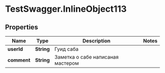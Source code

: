 # TestSwagger.InlineObject113

## Properties

Name | Type | Description | Notes
------------ | ------------- | ------------- | -------------
**userId** | **String** | Гуид саба | 
**comment** | **String** | Заметка о сабе написаная мастером | 



